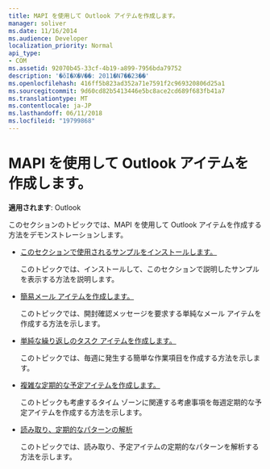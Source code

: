 ```yaml
---
title: MAPI を使用して Outlook アイテムを作成します。
manager: soliver
ms.date: 11/16/2014
ms.audience: Developer
localization_priority: Normal
api_type:
- COM
ms.assetid: 92070b45-33cf-4b19-a899-7956bda79752
description: '�ŏI�X�V��: 2011�N7��23��'
ms.openlocfilehash: 416ff5b823ad352a71e7591f2c969320806d25a1
ms.sourcegitcommit: 9d60cd82b5413446e5bc8ace2cd689f683fb41a7
ms.translationtype: MT
ms.contentlocale: ja-JP
ms.lasthandoff: 06/11/2018
ms.locfileid: "19799868"
---
```

# <a name="creating-outlook-items-by-using-mapi"></a>MAPI を使用して Outlook アイテムを作成します。

  
  
**適用されます**: Outlook 
  
このセクションのトピックでは、MAPI を使用して Outlook アイテムを作成する方法をデモンストレーションします。
  
- [このセクションで使用されるサンプルをインストールします。](how-to-install-the-samples-used-in-this-section.md)
    
    このトピックでは、インストールして、このセクションで説明したサンプルを表示する方法を説明します。
    
- [簡易メール アイテムを作成します。](how-to-create-a-simple-mail-item.md)
    
    このトピックでは、開封確認メッセージを要求する単純なメール アイテムを作成する方法を示します。
    
- [単純な繰り返しのタスク アイテムを作成します。](how-to-create-a-simple-recurrent-task-item.md)
    
    このトピックでは、毎週に発生する簡単な作業項目を作成する方法を示します。
    
- [複雑な定期的な予定アイテムを作成します。](how-to-create-a-complex-recurrent-appointment-item.md)
    
    このトピックも考慮するタイム ゾーンに関連する考慮事項を毎週定期的な予定アイテムを作成する方法を示します。
    
- [読み取り、定期的なパターンの解析](how-to-read-and-parse-a-recurrence-pattern.md)
    
    このトピックでは、読み取り、予定アイテムの定期的なパターンを解析する方法を示します。
    

